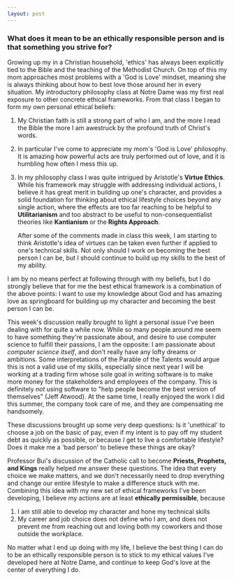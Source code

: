 ```yaml
---
layout: post
---
```

 
### What does it mean to be an ethically responsible person and is that something you strive for?

Growing up my in a Christian household, 'ethics' has always been explicitly tied
to the Bible and the teaching of the Methodist Church. On top of this my mom
approaches most problems with a 'God is Love' mindset, meaning she is always
thinking about how to best love those around her in every situation. My introductory
philosophy class at Notre Dame was my first real exposure to other concrete
ethical frameworks. From that class I began to form my own personal ethical
beliefs:
1. My Christian faith is still a strong part of who I am, and the more I read
   the Bible the more I am awestruck by the profound truth of Christ's words.
   
2. In particular I've come to appreciate my mom's 'God is Love' philosophy. It is amazing
   how powerful acts are truly performed out of love, and it is humbling how
   often I mess this up.

3. In my philosophy class I was quite intrigued by Aristotle's **Virtue Ethics**.
   While his framework may struggle with addressing individual actions, I believe it has
   great merit in building up one's character, and provides a solid foundation for thinking
   about ethical lifestyle choices beyond any single action, where the effects are too far
   reaching to be helpful to **Utilitarianism** and too abstract to be useful to
   non-consequentialist theories like **Kantianism** or the **Rights Approach**.
   
   After some of the comments made in class this week, I am starting to think Aristotle's
   idea of virtues can be taken even further if applied to one's technical
   skills. Not only should I work on becoming the best person I can be, but I
   should continue to build up my skills to the best of my ability.

I am by no means perfect at following through with my beliefs, but I do strongly
believe that for me the best ethical framework is a combination of the above points:
I want to use my knowledge about God and has amazing love as springboard for building up my
character and becoming the best person I can be. 

This week's discussion really brought to light a personal issue I've been
dealing with for quite a while now. While so many people around me seem to have
something they're passionate about, and desire to use computer science to
fulfill their passions, I am the opposite: I am passionate about _computer
science itself_, and don't really have any lofty dreams or ambitions. Some
interpretations of the Parable of the Talents would argue this is not a valid
use of my skills, especially since next year I will be working at a trading firm
whose sole goal in writing software is to make more money for the stakeholders
and employees of the company. This is definitely _not_ using software to "help
people become the best version of themselves" (Jeff Atwood). At the same time, I
really enjoyed the work I did this summer, the company took care of me, and they
are compensating me handsomely.

These discussions brought up some very deep questions: Is it 'unethical' to choose
a job on the basic of pay, even if my intent is to pay off my student debt as quickly
as possible, or because _I_ get to live a comfortable lifestyle? Does it make me a 'bad person'
to believe these things are okay? 

Professor Bui's discussion of the
Catholic call to become **Priests, Prophets, and Kings** really helped me answer
these questions. The idea that every
choice we make matters, and we don't necessarily need to drop everything and
change our entire lifestyle to make a difference stuck with me. Combining this idea with
my new set of ethical frameworks I've been
developing, I believe my actions are at least **ethically permissible**, because
1. I am still able to develop my character and hone my technical skills
2. My career and job choice does not define who I am, and does not prevent  me from reaching out
and loving both my coworkers and those outside the workplace.

No matter what I end up doing with my life, I believe the best thing I can do to
be an ethically responsible person is to stick to my ethical values I've
developed here at Notre Dame, and continue to keep God's love at the center of
everything I do.
